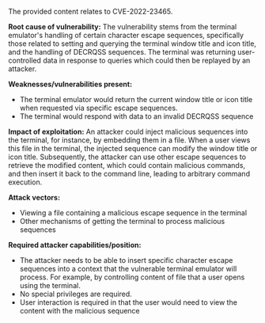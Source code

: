 The provided content relates to CVE-2022-23465.

**Root cause of vulnerability:**
The vulnerability stems from the terminal emulator's handling of certain character escape sequences, specifically those related to setting and querying the terminal window title and icon title, and the handling of DECRQSS sequences. The terminal was returning user-controlled data in response to queries which could then be replayed by an attacker.

**Weaknesses/vulnerabilities present:**
- The terminal emulator would return the current window title or icon title when requested via specific escape sequences.
- The terminal would respond with data to an invalid DECRQSS sequence

**Impact of exploitation:**
An attacker could inject malicious sequences into the terminal, for instance, by embedding them in a file. When a user views this file in the terminal, the injected sequence can modify the window title or icon title. Subsequently, the attacker can use other escape sequences to retrieve the modified content, which could contain malicious commands, and then insert it back to the command line, leading to arbitrary command execution.

**Attack vectors:**
- Viewing a file containing a malicious escape sequence in the terminal
- Other mechanisms of getting the terminal to process malicious sequences

**Required attacker capabilities/position:**
- The attacker needs to be able to insert specific character escape sequences into a context that the vulnerable terminal emulator will process. For example, by controlling content of file that a user opens using the terminal.
- No special privileges are required.
- User interaction is required in that the user would need to view the content with the malicious sequence